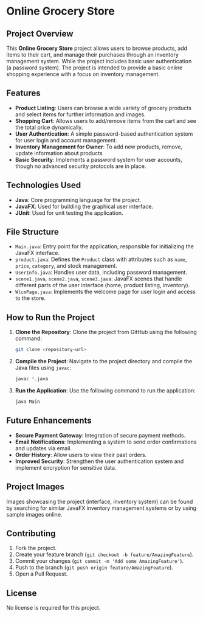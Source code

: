 # Online Grocery Store

## Project Overview

This **Online Grocery Store** project allows users to browse products, add items to their cart, and manage their purchases through an inventory management system. While the project includes basic user authentication (a password system). The project is intended to provide a basic online shopping experience with a focus on inventory management.

## Features

- **Product Listing**: Users can browse a wide variety of grocery products and select items for further information and images.
- **Shopping Cart**: Allows users to add/remove items from the cart and see the total price dynamically.
- **User Authentication**: A simple password-based authentication system for user login and account management.
- **Inventory Management for Owner**: To add new products, remove, update information about products
- **Basic Security**: Implements a password system for user accounts, though no advanced security protocols are in place.

## Technologies Used

- **Java**: Core programming language for the project.
- **JavaFX**: Used for building the graphical user interface.
- **JUnit**: Used for unit testing the application.

## File Structure

- `Main.java`: Entry point for the application, responsible for initializing the JavaFX interface.
- `product.java`: Defines the `Product` class with attributes such as `name`, `price`, `category`, and stock management.
- `UserInfo.java`: Handles user data, including password management.
- `scene1.java`, `scene2.java`, `scene3.java`: JavaFX scenes that handle different parts of the user interface (home, product listing, inventory).
- `WlcmPage.java`: Implements the welcome page for user login and access to the store.

## How to Run the Project

1. **Clone the Repository**: Clone the project from GitHub using the following command:
   ```bash
   git clone <repository-url>
   ```
2. **Compile the Project**: Navigate to the project directory and compile the Java files using `javac`:
   ```bash
   javac *.java
   ```
3. **Run the Application**: Use the following command to run the application:
   ```bash
   java Main
   ```

## Future Enhancements

- **Secure Payment Gateway**: Integration of secure payment methods.
- **Email Notifications**: Implementing a system to send order confirmations and updates via email.
- **Order History**: Allow users to view their past orders.
- **Improved Security**: Strengthen the user authentication system and implement encryption for sensitive data.

## Project Images

Images showcasing the project (interface, inventory system) can be found by searching for similar JavaFX inventory management systems or by using sample images online.

## Contributing

1. Fork the project.
2. Create your feature branch (`git checkout -b feature/AmazingFeature`).
3. Commit your changes (`git commit -m 'Add some AmazingFeature'`).
4. Push to the branch (`git push origin feature/AmazingFeature`).
5. Open a Pull Request.

## License

No license is required for this project.
